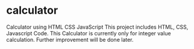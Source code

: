 # calculator
Calculator using HTML CSS JavaScript
This project includes HTML, CSS, Javascript Code.
This Calculator is currently only for integer value calculation.
Further improvement will be done later.
